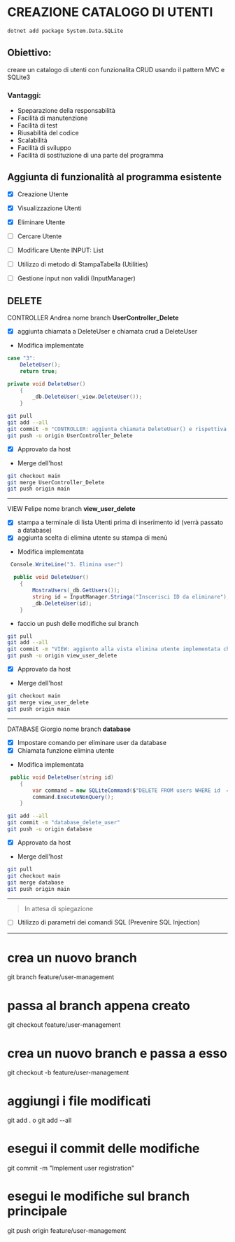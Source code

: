 # CREAZIONE CATALOGO DI UTENTI


```bash
dotnet add package System.Data.SQLite
```


## Obiettivo: 

creare un catalogo di utenti con funzionalita CRUD usando il pattern MVC e SQLite3


### Vantaggi:

- Speparazione della responsabilità
- Facilità di manutenzione
- Facilità di test
- Riusabilità del codice
- Scalabilità
- Facilità di sviluppo
- Facilità di sostituzione di una parte del programma

## Aggiunta di funzionalità al programma esistente

- [x] Creazione Utente
- [x] Visualizzazione Utenti
- [x] Eliminare Utente 
- [ ] Cercare Utente 
- [ ] Modificare Utente 
INPUT: List<User>
- [ ] Utilizzo di metodo di StampaTabella (Utilities) 
- [ ] Gestione input non validi (InputManager) 


## DELETE

CONTROLLER
Andrea nome branch **UserController_Delete**
- [x] aggiunta chiamata a DeleteUser e chiamata crud a DeleteUser

- Modifica implementate
```csharp
case "3":
    DeleteUser();
    return true;

private void DeleteUser()
    {
        _db.DeleteUser(_view.DeleteUser());
    }
```

```bash
git pull 
git add --all
git commit -m "CONTROLLER: aggiunta chiamata DeleteUser() e rispettiva operzione crud"
git push -u origin UserController_Delete
```

- [x] Approvato da host

- Merge dell'host
```bash
git checkout main
git merge UserController_Delete
git push origin main
```

---

VIEW
Felipe nome branch **view_user_delete**
- [x] stampa a terminale di lista Utenti prima di inserimento id (verrà passato a database)
- [x] aggiunta scelta di elimina utente su stampa di menù

- Modifica implementata
```csharp
 Console.WriteLine("3. Elimina user")

  public void DeleteUser()
    {
        MostraUsers(_db.GetUsers());
        string id = InputManager.Stringa("Inscerisci ID da eliminare");
        _db.DeleteUser(id);
    }
```
- faccio un push delle modifiche sul branch
```bash
git pull 
git add --all
git commit -m "VIEW: aggiunto alla vista elimina utente implementata chiamata al database"
git push -u origin view_user_delete
```

- [x] Approvato da host

- Merge dell'host
```bash
git checkout main
git merge view_user_delete
git push origin main
```

---

DATABASE
Giorgio nome branch **database**
- [x] Impostare comando per eliminare user da database
- [x] Chiamata funzione elimina utente 

- Modifica implementata
```csharp
 public void DeleteUser(string id) 
    {
        var command = new SQLiteCommand($"DELETE FROM users WHERE id  = '{id}'", _connection);
        command.ExecuteNonQuery();
    }
```

```bash
git add --all
git commit -m "database_delete_user"
git push -u origin database
```
- [x] Approvato da host

- Merge dell'host
```bash
git pull
git checkout main
git merge database
git push origin main
```

---





> In attesa di spiegazione

- [ ] Utilizzo di parametri dei comandi SQL (Prevenire SQL Injection)

---

# crea un nuovo branch
git branch feature/user-management
# passa al branch appena creato
git checkout feature/user-management
# crea un nuovo branch e passa a esso
git checkout -b feature/user-management
# aggiungi i file modificati
git add . o git add --all
# esegui il commit delle modifiche
git commit -m "Implement user registration"
# esegui le modifiche sul branch principale
git push origin feature/user-management

